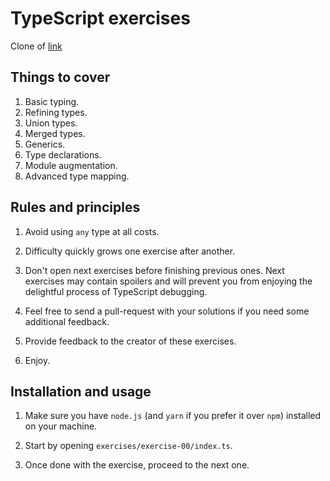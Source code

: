 # TypeScript exercises

Clone of [link](https://github.com/mdevils/typescript-exercises/tree/master)

## Things to cover

1.  Basic typing.
2.  Refining types.
3.  Union types.
4.  Merged types.
5.  Generics.
6.  Type declarations.
7.  Module augmentation.
8.  Advanced type mapping.

## Rules and principles

1.  Avoid using `any` type at all costs.

2.  Difficulty quickly grows one exercise after another.

3.  Don't open next exercises before finishing previous ones.
    Next exercises may contain spoilers and will prevent you
    from enjoying the delightful process of TypeScript debugging.

4.  Feel free to send a pull-request with your solutions if you
    need some additional feedback.

5.  Provide feedback to the creator of these exercises.

6.  Enjoy.

## Installation and usage

1.  Make sure you have `node.js` (and `yarn` if you prefer it over `npm`)
    installed on your machine.

2.  Start by opening `exercises/exercise-00/index.ts`.

3.  Once done with the exercise, proceed to the next one.
